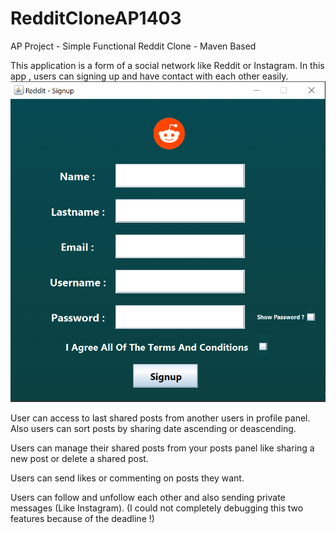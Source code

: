 


# RedditCloneAP1403
AP Project - Simple Functional Reddit Clone - Maven Based

This application is a form of a social network like Reddit or Instagram.
In this app , users can signing up and have contact with each other easily.
![Model](https://github.com/MahdiiGhaffarii/RedditCloneAP1403/blob/main/SignUP.png)


User can access to last shared posts from another users in profile panel.
Also users can sort posts by sharing date ascending or deascending.
 

Users can manage their shared posts from your posts panel like sharing a new post or delete a shared post.



 











Users can send likes or commenting on posts they want.

 

Users can follow and unfollow each other and also sending private messages (Like Instagram).
(I could not completely debugging this two features because of the deadline !) 





